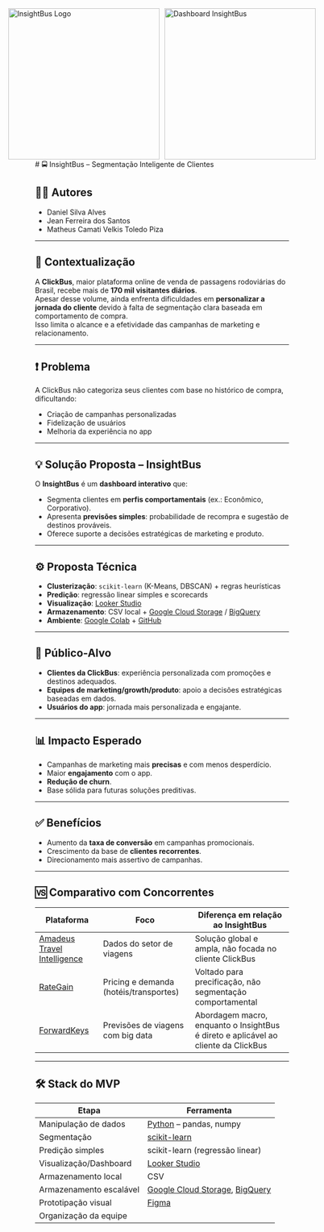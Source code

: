 <div style="display: flex; justify-content: center; gap: 10px;">
  <img src="https://github.com/user-attachments/assets/e93a8441-3620-4a40-a7b5-7729b093a364" alt="InsightBus Logo" width="300"/>
  <img src="https://github.com/user-attachments/assets/b2501ba0-206a-48ad-adb6-517673099a61" alt="Dashboard InsightBus" width="300"/>
</div>
# 🚍 InsightBus – Segmentação Inteligente de Clientes

## 👨‍💻 Autores
- Daniel Silva Alves  
- Jean Ferreira dos Santos  
- Matheus Camati Velkis Toledo Piza 

---

## 📌 Contextualização
A **ClickBus**, maior plataforma online de venda de passagens rodoviárias do Brasil, recebe mais de **170 mil visitantes diários**.  
Apesar desse volume, ainda enfrenta dificuldades em **personalizar a jornada do cliente** devido à falta de segmentação clara baseada em comportamento de compra.  
Isso limita o alcance e a efetividade das campanhas de marketing e relacionamento.  

---

## ❗ Problema
A ClickBus não categoriza seus clientes com base no histórico de compra, dificultando:
- Criação de campanhas personalizadas  
- Fidelização de usuários  
- Melhoria da experiência no app  

---

## 💡 Solução Proposta – InsightBus
O **InsightBus** é um **dashboard interativo** que:  
- Segmenta clientes em **perfis comportamentais** (ex.: Econômico, Corporativo).  
- Apresenta **previsões simples**: probabilidade de recompra e sugestão de destinos prováveis.  
- Oferece suporte a decisões estratégicas de marketing e produto.  

---

## ⚙️ Proposta Técnica
- **Clusterização**: `scikit-learn` (K-Means, DBSCAN) + regras heurísticas  
- **Predição**: regressão linear simples e scorecards  
- **Visualização**: [Looker Studio](https://lookerstudio.google.com/)  
- **Armazenamento**: CSV local + [Google Cloud Storage](https://cloud.google.com/storage) / [BigQuery](https://cloud.google.com/bigquery)  
- **Ambiente**: [Google Colab](https://colab.research.google.com/) + [GitHub](https://github.com)  

---

## 🎯 Público-Alvo
- **Clientes da ClickBus**: experiência personalizada com promoções e destinos adequados.  
- **Equipes de marketing/growth/produto**: apoio a decisões estratégicas baseadas em dados.  
- **Usuários do app**: jornada mais personalizada e engajante.  

---

## 📊 Impacto Esperado
- Campanhas de marketing mais **precisas** e com menos desperdício.  
- Maior **engajamento** com o app.  
- **Redução de churn**.  
- Base sólida para futuras soluções preditivas.  

---

## ✅ Benefícios
- Aumento da **taxa de conversão** em campanhas promocionais.  
- Crescimento da base de **clientes recorrentes**.  
- Direcionamento mais assertivo de campanhas.  

---

## 🆚 Comparativo com Concorrentes

| Plataforma | Foco | Diferença em relação ao InsightBus |
|------------|------|------------------------------------|
| [Amadeus Travel Intelligence](https://amadeus.com) | Dados do setor de viagens | Solução global e ampla, não focada no cliente ClickBus |
| [RateGain](https://rategain.com) | Pricing e demanda (hotéis/transportes) | Voltado para precificação, não segmentação comportamental |
| [ForwardKeys](https://forwardkeys.com) | Previsões de viagens com big data | Abordagem macro, enquanto o InsightBus é direto e aplicável ao cliente da ClickBus |

---

## 🛠️ Stack do MVP

| Etapa | Ferramenta |
|-------|------------|
| Manipulação de dados | [Python](https://www.python.org/) – pandas, numpy |
| Segmentação | [scikit-learn](https://scikit-learn.org/) |
| Predição simples | scikit-learn (regressão linear) |
| Visualização/Dashboard | [Looker Studio](https://lookerstudio.google.com/) |
| Armazenamento local | CSV |
| Armazenamento escalável | [Google Cloud Storage](https://cloud.google.com/storage), [BigQuery](https://cloud.google.com/bigquery) |
| Prototipação visual | [Figma](https://figma.com) |
| Organização da equipe |
